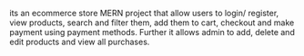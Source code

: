 its an ecommerce store MERN project that allow users to login/ register, view products, search and filter them, add them to cart, checkout and make payment using payment methods. 
Further it allows admin to add, delete and edit products and view all purchases.
